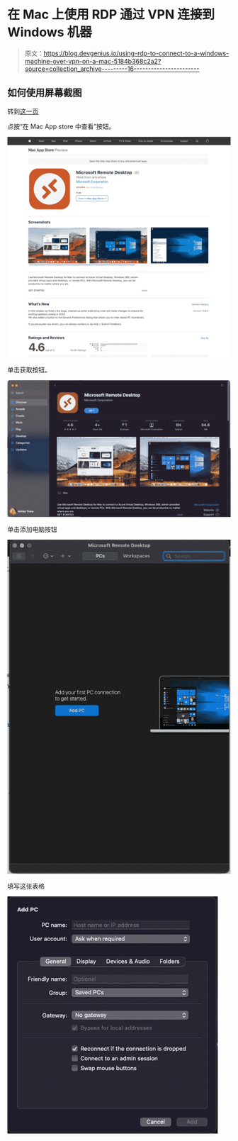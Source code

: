 # 在 Mac 上使用 RDP 通过 VPN 连接到 Windows 机器

> 原文：<https://blog.devgenius.io/using-rdp-to-connect-to-a-windows-machine-over-vpn-on-a-mac-5184b368c2a2?source=collection_archive---------16----------------------->

## 如何使用屏幕截图

转到[这一页](https://apps.apple.com/us/app/microsoft-remote-desktop/id1295203466?mt=12)

点按“在 Mac App store 中查看”按钮。

![](img/8d3725cfd44c584c69ed16b9d3eeb811.png)

单击获取按钮。

![](img/0f4f986b41637b7e572d0ecf8886333f.png)

单击添加电脑按钮

![](img/55c432411dbfcda0d3f57133579cfedb.png)

填写这张表格

![](img/f93612133ab0288ae963801e086e0ef6.png)